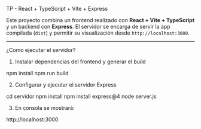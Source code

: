 TP - React + TypeScript + Vite + Express

Este proyecto combina un frontend realizado con **React + Vite + TypeScript** y un backend con **Express**. El servidor se encarga de servir la app compilada (`dist`) y permitir su visualización desde `http://localhost:3000`.

---
¿Como ejecutar el servidor?

1. Instalar dependencias del frontend y generar el build

npm install
npm run build

2. Configurar y ejecutar el servidor Express

cd servidor
npm install
npm install express@4
node server.js

3. En consola se mostrará:

http://localhost:3000